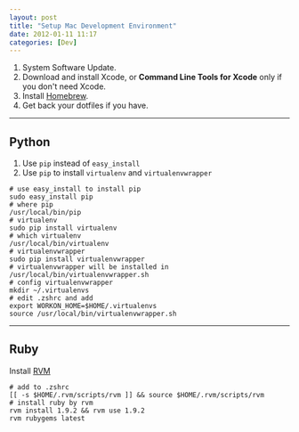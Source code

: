 ```yaml
---
layout: post
title: "Setup Mac Development Environment"
date: 2012-01-11 11:17
categories: [Dev]
---
```


1. System Software Update.
1. Download and install Xcode, or **Command Line Tools for Xcode** only if you don't need Xcode.
1. Install [Homebrew][Homebrew].
1. Get back your dotfiles if you have.

----
## Python

1. Use `pip` instead of `easy_install`
1. Use `pip` to install `virtualenv` and `virtualenvwrapper`

```
# use easy_install to install pip
sudo easy_install pip
# where pip
/usr/local/bin/pip
# virtualenv
sudo pip install virtualenv
# which virtualenv
/usr/local/bin/virtualenv
# virtualenvwrapper
sudo pip install virtualenvwrapper
# virtualenvwrapper will be installed in /usr/local/bin/virtualenvwrapper.sh
# config virtualenvwrapper
mkdir ~/.virtualenvs
# edit .zshrc and add
export WORKON_HOME=$HOME/.virtualenvs
source /usr/local/bin/virtualenvwrapper.sh
```

----
## Ruby

Install [RVM][RVM]

```
# add to .zshrc
[[ -s $HOME/.rvm/scripts/rvm ]] && source $HOME/.rvm/scripts/rvm
# install ruby by rvm
rvm install 1.9.2 && rvm use 1.9.2
rvm rubygems latest
```

[Homebrew]:https://github.com/mxcl/homebrew/wiki/installation
[RVM]:https://rvm.beginrescueend.com/

